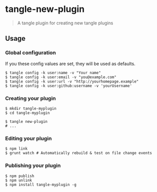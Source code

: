 # tangle-new-plugin 

> A tangle plugin for creating new tangle plugins

## Usage

### Global configuration

If you these config values are set, they will be used as defaults.

    $ tangle config -k user:name -v "Your name"
    $ tangle config -k user:email -v "you@example.com"
    $ tangle config -k user:url -v "http://yourhomepage.example"
    $ tangle config -k user:github:username -v 'yourUsername'

### Creating your plugin

    $ mkdir tangle-myplugin
    $ cd tangle-myplugin

    $ tangle new-plugin
    # ...

### Editing your plugin

    $ npm link
    $ grunt watch # Automatically rebuild & test on file change events

### Publishing your plugin

    $ npm publish
    $ npm unlink
    $ npm install tangle-myplugin -g



